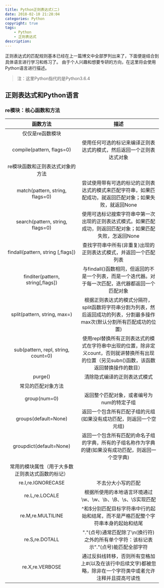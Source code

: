 ```yaml
---
title: Python正则表达式(二)
date: 2018-02-10 21:28:04
categories: Python
copyright: true
tags: 
    - Python
    - 正则表达式
description:
---
```

正则表达式的匹配规则基本已经在上一篇博文中全部罗列出来了，下面便是结合到具体语言进行学习和练习了。
由于个人兴趣和想要专研的方向，在这里将会使用Python语言进行描述。
<!--More-->
>注：这里Python指代的是Python3.6.4
## 正则表达式和Python语言

### re模块：核心函数和方法
| 函数方法                                         | 描述                                                                                                                                        |
| :-----:                                          | :----:                                                                                                                                      |
| 仅仅是re函数模块                                 |                                                                                                                                             |
| compile(pattern, flags=0)                        | 使用任何可选的标记来编译正则表达式的模式，然后返回一个正则表达式对象                                                                        |
| re模块函数和正则表达式对象的方法                 |                                                                                                                                             |
| match(pattern, string, flags=0)                  | 尝试使用带有可选的标记的正则表达式的模式来匹配字符串，如果匹配成功，就返回匹配对象；如果失败，就返回None                                    |
| search(pattern, string, flags=0)                 | 使用可选标记搜索字符串中第一次出现的正则表达式模式。如果匹配成功，则返回匹配对象；如果匹配失败，怎返回None                                  |
| findall(pattern, string [,flags])                | 查找字符串中所有(非重复)出现的正则表达式模式，并返回一个匹配列表                                                                            |
| finditer(pattern, string[,flags])                | 与findall()函数相同，但返回的不是一个列表，而是一个迭代器。对于每一次匹配，迭代器都返回一个匹配对象                                         |
| split(pattern, string, max=)                     | 根据正则表达式的模式分隔符，split函数将字符串分割为列表，然后返回成功的列表，分割最多操作max次(默认分割所有匹配成功的位置)                  |
| sub(pattern, repl, string, count=0)              | 使用repl替换所有正则表达式的模式在字符串中出现的位置，除非定义count，否则就讲替换所有出现的位置（另见subn()函数，该函数返回替换操作的数目） |
| purge()                                          | 清除隐式编译的正则表达式模式                                                                                                                |
| 常见的匹配对象方法                               |                                                                                                                                             |
| group(num=0)                                     | 返回整个匹配对象，或者编号为num的特定子组                                                                                                   |
| groups(default=None)                             | 返回一个包含所有匹配子组的元组(如果没有成功匹配，则返回一个空元组)                                                                          |
| groupdict(default=None)                          | 返回一个包含所有匹配的命名子组的字典，所有的子组名称作为字典的键(如果没有成功匹配，则返回一个空字典)                                        |
| 常用的模块属性（用于大多数正则表达式函数的标记） |                                                                                                                                             |
| re.I,re.IGNORECASE                               | 不去分大小写的匹配                                                                                                                          |
| re.L,re.LOCALE                                   | 根据所使用的本地语言环境通过\w、\w、\b、\B、\s、\S实现匹配                                                                                  |
| re.M,re.MULTILINE                                | ^和$分别匹配目标字符串中行的起始和结尾，而不是严格匹配整个字符串本身的起始和结尾                                                            |
| re.S,re.DOTALL                                   | "."(点号)通常匹配除了\n(换行符)之外的所有单个字符：该标记表示"."(点号)能匹配全部字符                                                        |
| re.X,re.VERBOSE                                  | 通过反斜线转移，否则所有空格加上#(以及在该行中后续文字)都被忽略，除非在一个字符类中或者允许注释并且提高可读性                                                                                                                                            |



